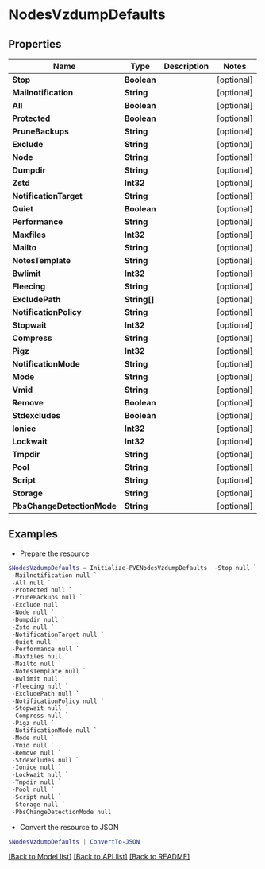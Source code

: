 # NodesVzdumpDefaults
## Properties

Name | Type | Description | Notes
------------ | ------------- | ------------- | -------------
**Stop** | **Boolean** |  | [optional] 
**Mailnotification** | **String** |  | [optional] 
**All** | **Boolean** |  | [optional] 
**Protected** | **Boolean** |  | [optional] 
**PruneBackups** | **String** |  | [optional] 
**Exclude** | **String** |  | [optional] 
**Node** | **String** |  | [optional] 
**Dumpdir** | **String** |  | [optional] 
**Zstd** | **Int32** |  | [optional] 
**NotificationTarget** | **String** |  | [optional] 
**Quiet** | **Boolean** |  | [optional] 
**Performance** | **String** |  | [optional] 
**Maxfiles** | **Int32** |  | [optional] 
**Mailto** | **String** |  | [optional] 
**NotesTemplate** | **String** |  | [optional] 
**Bwlimit** | **Int32** |  | [optional] 
**Fleecing** | **String** |  | [optional] 
**ExcludePath** | **String[]** |  | [optional] 
**NotificationPolicy** | **String** |  | [optional] 
**Stopwait** | **Int32** |  | [optional] 
**Compress** | **String** |  | [optional] 
**Pigz** | **Int32** |  | [optional] 
**NotificationMode** | **String** |  | [optional] 
**Mode** | **String** |  | [optional] 
**Vmid** | **String** |  | [optional] 
**Remove** | **Boolean** |  | [optional] 
**Stdexcludes** | **Boolean** |  | [optional] 
**Ionice** | **Int32** |  | [optional] 
**Lockwait** | **Int32** |  | [optional] 
**Tmpdir** | **String** |  | [optional] 
**Pool** | **String** |  | [optional] 
**Script** | **String** |  | [optional] 
**Storage** | **String** |  | [optional] 
**PbsChangeDetectionMode** | **String** |  | [optional] 

## Examples

- Prepare the resource
```powershell
$NodesVzdumpDefaults = Initialize-PVENodesVzdumpDefaults  -Stop null `
 -Mailnotification null `
 -All null `
 -Protected null `
 -PruneBackups null `
 -Exclude null `
 -Node null `
 -Dumpdir null `
 -Zstd null `
 -NotificationTarget null `
 -Quiet null `
 -Performance null `
 -Maxfiles null `
 -Mailto null `
 -NotesTemplate null `
 -Bwlimit null `
 -Fleecing null `
 -ExcludePath null `
 -NotificationPolicy null `
 -Stopwait null `
 -Compress null `
 -Pigz null `
 -NotificationMode null `
 -Mode null `
 -Vmid null `
 -Remove null `
 -Stdexcludes null `
 -Ionice null `
 -Lockwait null `
 -Tmpdir null `
 -Pool null `
 -Script null `
 -Storage null `
 -PbsChangeDetectionMode null
```

- Convert the resource to JSON
```powershell
$NodesVzdumpDefaults | ConvertTo-JSON
```

[[Back to Model list]](../README.md#documentation-for-models) [[Back to API list]](../README.md#documentation-for-api-endpoints) [[Back to README]](../README.md)

